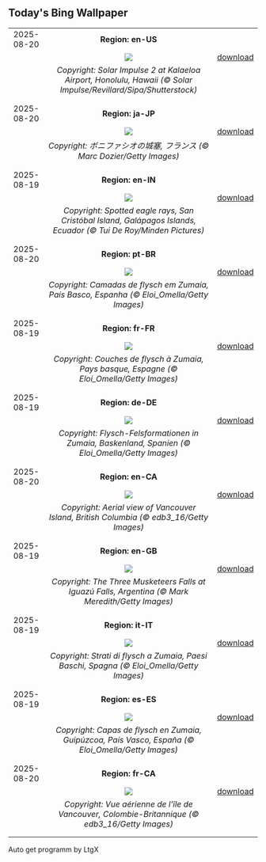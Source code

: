 ## Today's Bing Wallpaper
|      |      |      |
| :----: | :----: | :----: |
|2025-08-20|**Region: en-US**||
||![](https://www.bing.com/th?id=OHR.SolarAviation_EN-US1940905760_UHD.jpg&pid=hp&w=1152&h=648&rs=1&c=4)| [download](https://www.bing.com/th?id=OHR.SolarAviation_EN-US1940905760_UHD.jpg)|
||*Copyright: Solar Impulse 2 at Kalaeloa Airport, Honolulu, Hawaii (© Solar Impulse/Revillard/Sipa/Shutterstock)*
||
|||
|2025-08-20|**Region: ja-JP**||
||![](https://www.bing.com/th?id=OHR.CitadelBonifacio_JA-JP4122292062_UHD.jpg&pid=hp&w=1152&h=648&rs=1&c=4)| [download](https://www.bing.com/th?id=OHR.CitadelBonifacio_JA-JP4122292062_UHD.jpg)|
||*Copyright: ボニファシオの城塞, フランス (© Marc Dozier/Getty Images)*
||
|||
|2025-08-19|**Region: en-IN**||
||![](https://www.bing.com/th?id=OHR.SpottedEagleRay_EN-IN9432285920_UHD.jpg&pid=hp&w=1152&h=648&rs=1&c=4)| [download](https://www.bing.com/th?id=OHR.SpottedEagleRay_EN-IN9432285920_UHD.jpg)|
||*Copyright: Spotted eagle rays, San Cristóbal Island, Galápagos Islands, Ecuador (© Tui De Roy/Minden Pictures)*
||
|||
|2025-08-20|**Region: pt-BR**||
||![](https://www.bing.com/th?id=OHR.GipuzcoaSummer_PT-BR3784755779_UHD.jpg&pid=hp&w=1152&h=648&rs=1&c=4)| [download](https://www.bing.com/th?id=OHR.GipuzcoaSummer_PT-BR3784755779_UHD.jpg)|
||*Copyright: Camadas de flysch em Zumaia, País Basco, Espanha (© Eloi_Omella/Getty Images)*
||
|||
|2025-08-19|**Region: fr-FR**||
||![](https://www.bing.com/th?id=OHR.GipuzcoaSummer_FR-FR5838334376_UHD.jpg&pid=hp&w=1152&h=648&rs=1&c=4)| [download](https://www.bing.com/th?id=OHR.GipuzcoaSummer_FR-FR5838334376_UHD.jpg)|
||*Copyright: Couches de flysch à Zumaia, Pays basque, Espagne (© Eloi_Omella/Getty Images)*
||
|||
|2025-08-19|**Region: de-DE**||
||![](https://www.bing.com/th?id=OHR.GipuzcoaSummer_DE-DE5130461802_UHD.jpg&pid=hp&w=1152&h=648&rs=1&c=4)| [download](https://www.bing.com/th?id=OHR.GipuzcoaSummer_DE-DE5130461802_UHD.jpg)|
||*Copyright: Flysch-Felsformationen in Zumaia, Baskenland, Spanien (© Eloi_Omella/Getty Images)*
||
|||
|2025-08-20|**Region: en-CA**||
||![](https://www.bing.com/th?id=OHR.VanIsland_EN-CA8465545166_UHD.jpg&pid=hp&w=1152&h=648&rs=1&c=4)| [download](https://www.bing.com/th?id=OHR.VanIsland_EN-CA8465545166_UHD.jpg)|
||*Copyright: Aerial view of Vancouver Island, British Columbia (© edb3_16/Getty Images)*
||
|||
|2025-08-19|**Region: en-GB**||
||![](https://www.bing.com/th?id=OHR.IguazuArgentina_EN-GB3342065594_UHD.jpg&pid=hp&w=1152&h=648&rs=1&c=4)| [download](https://www.bing.com/th?id=OHR.IguazuArgentina_EN-GB3342065594_UHD.jpg)|
||*Copyright: The Three Musketeers Falls at Iguazú Falls, Argentina (© Mark Meredith/Getty Images)*
||
|||
|2025-08-19|**Region: it-IT**||
||![](https://www.bing.com/th?id=OHR.GipuzcoaSummer_IT-IT3301652373_UHD.jpg&pid=hp&w=1152&h=648&rs=1&c=4)| [download](https://www.bing.com/th?id=OHR.GipuzcoaSummer_IT-IT3301652373_UHD.jpg)|
||*Copyright: Strati di flysch a Zumaia, Paesi Baschi, Spagna (© Eloi_Omella/Getty Images)*
||
|||
|2025-08-19|**Region: es-ES**||
||![](https://www.bing.com/th?id=OHR.GipuzcoaSummer_ES-ES6183424688_UHD.jpg&pid=hp&w=1152&h=648&rs=1&c=4)| [download](https://www.bing.com/th?id=OHR.GipuzcoaSummer_ES-ES6183424688_UHD.jpg)|
||*Copyright: Capas de flysch en Zumaia, Guipúzcoa, País Vasco, España (© Eloi_Omella/Getty Images)*
||
|||
|2025-08-20|**Region: fr-CA**||
||![](https://www.bing.com/th?id=OHR.VanIsland_FR-CA6726898164_UHD.jpg&pid=hp&w=1152&h=648&rs=1&c=4)| [download](https://www.bing.com/th?id=OHR.VanIsland_FR-CA6726898164_UHD.jpg)|
||*Copyright: Vue aérienne de l’île de Vancouver, Colombie-Britannique (© edb3_16/Getty Images)*
||
|||

Auto get programm by LtgX
